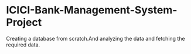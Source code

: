 # ICICI-Bank-Management-System-Project
Creating a database from scratch.And analyzing the
 data and fetching the required data.
